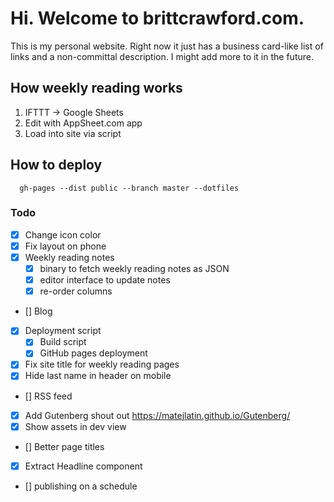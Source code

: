 # Hi. Welcome to brittcrawford.com.

This is my personal website. Right now it just has a business card-like list of links and a non-committal description. I might add more to it in the future.

## How weekly reading works

1. IFTTT -> Google Sheets
2. Edit with AppSheet.com app
3. Load into site via script

## How to deploy

      gh-pages --dist public --branch master --dotfiles

### Todo

- [x] Change icon color
- [x] Fix layout on phone
- [x] Weekly reading notes
  + [x] binary to fetch weekly reading notes as JSON
  + [x] editor interface to update notes
  + [x] re-order columns
- [] Blog
- [x] Deployment script
  + [x] Build script
  + [x] GitHub pages deployment
- [x] Fix site title for weekly reading pages
- [x] Hide last name in header on mobile
- [] RSS feed
- [x] Add Gutenberg shout out https://matejlatin.github.io/Gutenberg/
- [x] Show assets in dev view
- [] Better page titles
- [x] Extract Headline component
- [] publishing on a schedule


